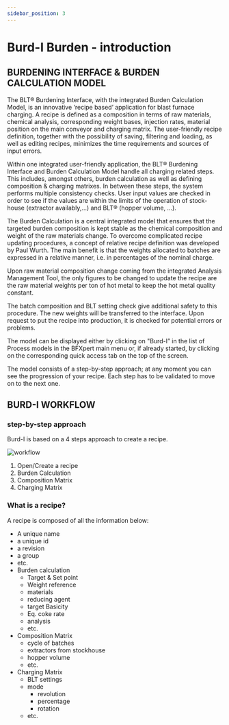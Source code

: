 ```yaml
---
sidebar_position: 3
---
```


# Burd-I Burden - introduction


## BURDENING INTERFACE & BURDEN CALCULATION MODEL

The BLT® Burdening Interface, with the integrated Burden Calculation Model, is an innovative ‘recipe based’ application for blast furnace charging. A recipe is defined as a composition in terms of raw materials, chemical analysis, corresponding weight bases, injection rates, material position on the main conveyor and charging matrix. 
The user-friendly recipe definition, together with the possibility of saving, filtering and loading, as well as editing recipes, minimizes the time requirements and sources of input errors.

Within one integrated user-friendly application, the BLT® Burdening Interface and Burden Calculation Model handle all charging related steps. This includes, amongst others, burden calculation as well as defining composition & charging matrixes. In between these steps, the system performs multiple consistency checks. User input values are checked in order to see if the values are within the limits of the operation of stock-house (extractor availably,...) and BLT® (hopper volume, …).

The Burden Calculation is a central integrated model that ensures that the targeted burden composition is kept stable as the chemical composition and weight of the raw materials change. To overcome complicated recipe updating procedures, a concept of relative recipe definition was developed by Paul Wurth. The main benefit is that the weights allocated to batches are expressed in a relative manner, i.e. in percentages of the nominal charge.

Upon raw material composition change coming from the integrated Analysis Management Tool, the only figures to be changed to update the recipe are the raw material weights per ton of hot metal to keep the hot metal quality constant.

The batch composition and BLT setting check give additional safety to this procedure. The new weights will be transferred to the interface. Upon request to put the recipe into production, it is checked for potential errors or problems.

The model can be displayed either by clicking on "Burd-I” in the list of Process models in the BFXpert main menu or, if already started, by clicking on the corresponding quick access tab on the top of the screen.

The model consists of a step-by-step approach; at any moment you can see the progression of your recipe. Each step has to be validated to move on to the next one.


## BURD-I WORKFLOW
### step-by-step approach
Burd-I is based on a 4 steps approach to create a recipe.

![workflow](/img/burdi/01-en-workflow.png)

1. Open/Create a recipe
2. Burden Calculation
3. Composition Matrix
4. Charging Matrix

### What is a recipe? 

A recipe is composed of all the information below:
* A unique name
* a unique id
* a revision
* a group
* etc.
* Burden calculation
  * Target & Set point
  * Weight reference
  * materials
  * reducing agent
  * target Basicity
  * Eq. coke rate
  * analysis
  * etc.
* Composition Matrix 
  * cycle of batches
  * extractors from stockhouse
  * hopper volume
  * etc.
* Charging Matrix
  * BLT settings
  * mode 
    * revolution
    * percentage
    * rotation
  * etc.






